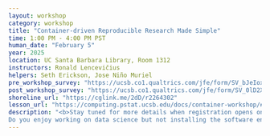 ```yaml
---
layout: workshop
category: workshop
title: "Container-driven Reproducible Research Made Simple"
time: 1:00 PM - 4:00 PM PST
human_date: "February 5"
year: 2025
location: UC Santa Barbara Library, Room 1312
instructors: Ronald Lencevičius
helpers: Seth Erickson, Jose Niño Muriel
pre_workshop_survey: "https://ucsb.co1.qualtrics.com/jfe/form/SV_bJeIoxjp1A9Xx3M?slug=2025-01-15-ucsb-containers"
post_workshop_survey: "https://ucsb.co1.qualtrics.com/jfe/form/SV_0lD2XHnezknmSr4?slug=2025-01-15-ucsb-containers"
shoreline_url: "https://cglink.me/2dD/r2264302"
lesson_url: "https://computing.pstat.ucsb.edu/docs/container-workshop/#0"
description: "<b>Stay tuned for more details when registration opens on January 7!</b><br>
Do you enjoy working on data science but not installing the software environment? Do you have nightmares about software library dependencies? Is your laptop slowing you down and want to use a more powerful remote server or cloud platform? In this workshop, we will show a reproducible and user-friendly approach to creating research environments using development containers. You will learn how to use Visual Studio Code to create containerized R and/or Python environments, customize them with extensions, Jupyterlab, and RStudio, and deploy them on NSF supported cloud instances like Jetstream2... All at the click of a button!"
---
```

